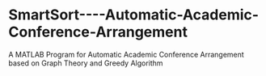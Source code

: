 # SmartSort----Automatic-Academic-Conference-Arrangement
A MATLAB Program for Automatic Academic Conference Arrangement based on Graph Theory and Greedy Algorithm
